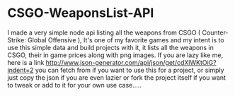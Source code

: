 # CSGO-WeaponsList-API
I made a very simple node api listing all the weapons from CSGO ( Counter-Strike: Global Offensive ), It's one of my favorite games and my intent is to use this simple data and build projects with it, it lists all the weapons in CSGO, their in game prices along with png images.
If you are lazy like me, here is a link  http://www.json-generator.com/api/json/get/cdXlWKtOiG?indent=2 you can fetch from if you want to use this for a project, 
or simply just copy the json if you are even lazier or fork the project itself if you want to tweak or add to it for your own use case.....
